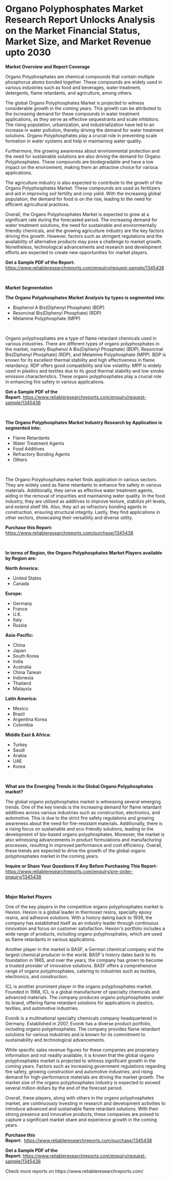 <p><h1>Organo Polyphosphates Market Research Report Unlocks Analysis on the Market Financial Status, Market Size, and Market Revenue upto 2030</h1></p><p><strong>Market Overview and Report Coverage</strong></p>
<p><p>Organo Polyphosphates are chemical compounds that contain multiple phosphorus atoms bonded together. These compounds are widely used in various industries such as food and beverages, water treatment, detergents, flame retardants, and agriculture, among others.</p><p>The global Organo Polyphosphates Market is projected to witness considerable growth in the coming years. This growth can be attributed to the increasing demand for these compounds in water treatment applications, as they serve as effective sequestrants and scale inhibitors. The rising population, urbanization, and industrialization have led to an increase in water pollution, thereby driving the demand for water treatment solutions. Organo Polyphosphates play a crucial role in preventing scale formation in water systems and help in maintaining water quality.</p><p>Furthermore, the growing awareness about environmental protection and the need for sustainable solutions are also driving the demand for Organo Polyphosphates. These compounds are biodegradable and have a low impact on the environment, making them an attractive choice for various applications.</p><p>The agriculture industry is also expected to contribute to the growth of the Organo Polyphosphates Market. These compounds are used as fertilizers and aid in improving soil fertility and crop yield. With the increasing global population, the demand for food is on the rise, leading to the need for efficient agricultural practices.</p><p>Overall, the Organo Polyphosphates Market is expected to grow at a significant rate during the forecasted period. The increasing demand for water treatment solutions, the need for sustainable and environmentally friendly chemicals, and the growing agriculture industry are the key factors driving this growth. However, factors such as stringent regulations and the availability of alternative products may pose a challenge to market growth. Nonetheless, technological advancements and research and development efforts are expected to create new opportunities for market players.</p></p>
<p><strong>Get a Sample PDF of the Report:</strong> <a href="https://www.reliableresearchreports.com/enquiry/request-sample/1345438">https://www.reliableresearchreports.com/enquiry/request-sample/1345438</a></p>
<p>&nbsp;</p>
<p><strong>Market Segmentation</strong></p>
<p><strong>The Organo Polyphosphates Market Analysis by types is segmented into:</strong></p>
<p><ul><li>Bisphenol A Bis(Diphenyl Phosphate) (BDP)</li><li>Resorcinal Bis(Diphenyl Phosphate) (RDP)</li><li>Melamine Polyphosphate (MPP)</li></ul></p>
<p>&nbsp;</p>
<p><p>Organo polyphosphates are a type of flame retardant chemicals used in various industries. There are different types of organo polyphosphates in the market, namely Bisphenol A Bis(Diphenyl Phosphate) (BDP), Resorcinal Bis(Diphenyl Phosphate) (RDP), and Melamine Polyphosphate (MPP). BDP is known for its excellent thermal stability and high effectiveness in flame retardancy. RDP offers good compatibility and low volatility. MPP is widely used in plastics and textiles due to its good thermal stability and low smoke emission characteristics. These organo polyphosphates play a crucial role in enhancing fire safety in various applications.</p></p>
<p><strong>Get a Sample PDF of the Report:</strong>&nbsp;<a href="https://www.reliableresearchreports.com/enquiry/request-sample/1345438">https://www.reliableresearchreports.com/enquiry/request-sample/1345438</a></p>
<p>&nbsp;</p>
<p><strong>The Organo Polyphosphates Market Industry Research by Application is segmented into:</strong></p>
<p><ul><li>Flame Retardants</li><li>Water Treatment Agents</li><li>Food Additives</li><li>Refractory Bonding Agents</li><li>Others</li></ul></p>
<p>&nbsp;</p>
<p><p>The Organo Polyphosphates market finds application in various sectors. They are widely used as flame retardants to enhance fire safety in various materials. Additionally, they serve as effective water treatment agents, aiding in the removal of impurities and maintaining water quality. In the food industry, they are utilized as additives to improve texture, stabilize pH levels, and extend shelf life. Also, they act as refractory bonding agents in construction, ensuring structural integrity. Lastly, they find applications in other sectors, showcasing their versatility and diverse utility.</p></p>
<p><strong>Purchase this Report:</strong>&nbsp; <a href="https://www.reliableresearchreports.com/purchase/1345438">https://www.reliableresearchreports.com/purchase/1345438</a></p>
<p>&nbsp;</p>
<p><strong>In terms of Region, the Organo Polyphosphates Market Players available by Region are:</strong></p>
<p>
    <p> <strong> North America: </strong>
        <ul>
            <li>United States</li>
            <li>Canada</li>
        </ul>
        </p> 
    <p> <strong> Europe: </strong>
        <ul>
            <li>Germany</li>
            <li>France</li>
            <li>U.K.</li>
            <li>Italy</li>
            <li>Russia</li>
        </ul>
        </p> 
    <p> <strong> Asia-Pacific: </strong>
        <ul>
            <li>China</li>
            <li>Japan</li>
            <li>South Korea</li>
            <li>India</li>
            <li>Australia</li>
            <li>China Taiwan</li>
            <li>Indonesia</li>
            <li>Thailand</li>
            <li>Malaysia</li>
        </ul>
        </p> 
    <p> <strong> Latin America: </strong>
        <ul>
            <li>Mexico</li>
            <li>Brazil</li>
            <li>Argentina Korea</li>
            <li>Colombia</li>
        </ul>
        </p> 
    <p> <strong> Middle East & Africa: </strong>
        <ul>
            <li>Turkey</li>
            <li>Saudi</li>
            <li>Arabia</li>
            <li>UAE</li>
            <li>Korea</li>
        </ul>
    </p>
    </p>
<p>&nbsp;</p>
<p><strong>What are the Emerging Trends in the Global Organo Polyphosphates market?</strong></p>
<p><p>The global organo polyphosphates market is witnessing several emerging trends. One of the key trends is the increasing demand for flame retardant additives across various industries such as construction, electronics, and automotive. This is due to the strict fire safety regulations and growing awareness about the need for fire-resistant materials. Additionally, there is a rising focus on sustainable and eco-friendly solutions, leading to the development of bio-based organo polyphosphates. Moreover, the market is also witnessing advancements in product formulations and manufacturing processes, resulting in improved performance and cost efficiency. Overall, these trends are expected to drive the growth of the global organo polyphosphates market in the coming years.</p></p>
<p><strong>Inquire or Share Your Questions If Any Before Purchasing This Report</strong>- <a href="https://www.reliableresearchreports.com/enquiry/pre-order-enquiry/1345438">https://www.reliableresearchreports.com/enquiry/pre-order-enquiry/1345438</a></p>
<p>&nbsp;</p>
<p><strong>Major Market Players</strong></p>
<p><p>One of the key players in the competitive organo polyphosphates market is Hexion. Hexion is a global leader in thermoset resins, specialty epoxy resins, and adhesive solutions. With a history dating back to 1939, the company has established itself as an industry leader through continuous innovation and focus on customer satisfaction. Hexion's portfolio includes a wide range of products, including organo polyphosphates, which are used as flame retardants in various applications.</p><p>Another player in the market is BASF, a German chemical company and the largest chemical producer in the world. BASF's history dates back to its foundation in 1865, and over the years, the company has grown to become a trusted provider of innovative solutions. BASF offers a comprehensive range of organo polyphosphates, catering to industries such as textiles, electronics, and construction.</p><p>ICL is another prominent player in the organo polyphosphates market. Founded in 1968, ICL is a global manufacturer of specialty chemicals and advanced materials. The company produces organo polyphosphates under its brand, offering flame retardant solutions for applications in plastics, textiles, and automotive industries.</p><p>Evonik is a multinational specialty chemicals company headquartered in Germany. Established in 2007, Evonik has a diverse product portfolio, including organo polyphosphates. The company provides flame retardant solutions for various industries and is known for its commitment to sustainability and technological advancements.</p><p>While specific sales revenue figures for these companies are proprietary information and not readily available, it is known that the global organo polyphosphates market is projected to witness significant growth in the coming years. Factors such as increasing government regulations regarding fire safety, growing construction and automotive industries, and rising demand for high-performance materials are driving the market growth. The market size of the organo polyphosphates industry is expected to exceed several million dollars by the end of the forecast period.</p><p>Overall, these players, along with others in the organo polyphosphates market, are continuously investing in research and development activities to introduce advanced and sustainable flame retardant solutions. With their strong presence and innovative products, these companies are poised to capture a significant market share and experience growth in the coming years.</p></p>
<p><strong>Purchase this Report:</strong>&nbsp;&nbsp;<a href="https://www.reliableresearchreports.com/purchase/1345438">https://www.reliableresearchreports.com/purchase/1345438</a></p>
<p></p>
<p><strong>Get a Sample PDF of the Report:</strong>&nbsp;<a href="https://www.reliableresearchreports.com/enquiry/request-sample/1345438">https://www.reliableresearchreports.com/enquiry/request-sample/1345438</a></p>
<p>Check more reports on https://www.reliableresearchreports.com/</p>
